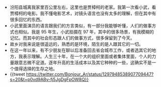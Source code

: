 - 汾阳县城离我家里百公里左右，这里也是贾樟柯的老家。我第一次看小武，看贾樟柯的电影。我不懂电影艺术，对镜头语言也没有太多的理解，但在其中有很多回忆的东西。
- 小武里面演员的语言跟我们的方言类似，有一部分我能够听懂，人们的做事方式也相似。我是 95 年生，小武拍摄在 97 年，其中的很多场景，有我模糊的记忆。而其中的社会形态跟人们的做事方式，很多保留到了今天。
- 故乡对我来说是很遥远的，熟悉的是环境，陌生的是人跟其它的一切。
- 在这一年以来，有不少朋友在聊以后准备回去省会城市工作，或者选其它的地方，我表示理解。人生三十年，在一个大的组织里面或者集体里面，个人的力量跟意志微不足道。逐年升高的生活成本以及其它种种的一些，这确实不是一个值得选择的生存之地。
- {{tweet https://twitter.com/Bonjour_Ar/status/1297948538907709447?s=20&t=p0vd9ABv-fj5JgDgFpOW8Q}}